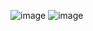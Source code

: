 ![image](https://github.com/user-attachments/assets/e0edc1fa-c756-4231-92fa-329ace3bf36e)
![image](https://github.com/user-attachments/assets/03e26c17-db5e-4cc0-bea5-02d520ec66e8)
